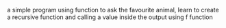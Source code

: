 a simple program using function to ask the favourite animal, learn to create a recursive function and calling a value inside the output using f function
